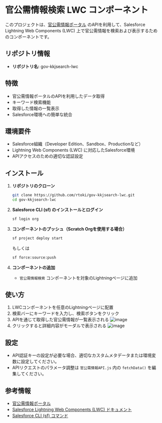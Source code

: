 # 官公需情報検索 LWC コンポーネント

このプロジェクトは、[官公需情報ポータル](https://www.kkj.go.jp/s/) のAPIを利用して、Salesforce Lightning Web Components (LWC) 上で官公需情報を検索および表示するためのコンポーネントです。

## リポジトリ情報
- **リポジトリ名:** gov-kkjsearch-lwc

## 特徴
- 官公需情報ポータルのAPIを利用したデータ取得
- キーワード検索機能
- 取得した情報の一覧表示
- Salesforce環境への簡単な統合

## 環境要件
- Salesforce組織（Developer Edition、Sandbox、Productionなど）
- Lightning Web Components (LWC) に対応したSalesforce環境
- APIアクセスのための適切な認証設定

## インストール
1. **リポジトリのクローン**
   ```sh
   git clone https://github.com/rtoki/gov-kkjsearch-lwc.git
   cd gov-kkjsearch-lwc
   ```

2. **Salesforce CLI (sf) のインストールとログイン**
   ```sh
   sf login org
   ```

3. **コンポーネントのプッシュ（Scratch Orgを使用する場合）**
   ```sh
   sf project deploy start
   ```
   もしくは
   ```sh
   sf force:source:push
   ```

4. **コンポーネントの追加**
   - `官公需情報検索` コンポーネントを対象のLightningページに追加

## 使い方
1. LWCコンポーネントを任意のLightningページに配置
2. 検索バーにキーワードを入力し、検索ボタンをクリック
3. APIを通じて取得した官公需情報が一覧表示される
![image](https://github.com/user-attachments/assets/5334bbb2-540e-4315-8b58-e41332d06721)
4. クリックすると詳細内容がモーダルで表示される
![image](https://github.com/user-attachments/assets/22533071-a2d0-4868-bf9f-1dc6c5afcc98)


## 設定
- API認証キーの設定が必要な場合、適切なカスタムメタデータまたは環境変数に設定してください。
- APIリクエストのパラメータ調整は `官公需情報API.js` 内の `fetchData()` を編集してください。

## 参考情報
- [官公需情報ポータル](https://www.kkj.go.jp/s/)
- [Salesforce Lightning Web Components (LWC) ドキュメント](https://developer.salesforce.com/docs/component-library/overview/components)
- [Salesforce CLI (sf) コマンド](https://developer.salesforce.com/docs/platform/sf-cli/)


